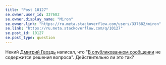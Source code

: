 ```yaml
---
title: "Post 10127"
se.owner.user_id: 337682
se.owner.display_name: "Miron"
se.owner.link: "https://ru.meta.stackoverflow.com/users/337682/miron"
se.link: "https://ru.meta.stackoverflow.com/q/10127"
se.post_id: 10127
se.post_type: question
---
```

<p>Некий <a href="https://ru.stackoverflow.com/users/10387/%D0%94%D0%BC%D0%B8%D1%82%D1%80%D0%B8%D0%B9-%D0%93%D0%B2%D0%BE%D0%B7%D0%B4%D1%8C">Дмитрий Гвоздь</a> написал, что "<a href="https://ru.stackoverflow.com/review/low-quality-posts/444193">В опубликованном сообщении</a> не содержится решения вопроса". Действительно ли это так?</p>
